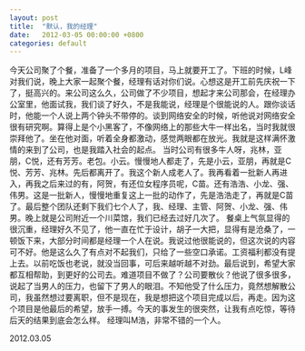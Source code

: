 ```yaml
---
layout: post
title:  "默认，我的经理"
date:   2012-03-05 00:00:00 +0800
categories: default
---
```


 今天公司聚了个餐，准备了一个多月的项目，马上就要开工了。下班的时候，L峰对我们说，晚上大家一起聚个餐，经理有话对你们说。心想这是开工前先庆祝一下了，挺高兴的。来公司这么久，公司做了不少项目，想起才来公司那会，在经理办公室里，他面试我，我们谈了好久，不是我能说，经理是个很能说的人。跟你谈话时，他能一个人说上两个钟头不带停的。谈到网络安全的时候，听他说对网络安全很有研究啊。算得上是个小黑客了，不像网络上的那些大牛一样出名，当时我就很崇拜他了。坐在他对面，听着全身都激动，感觉两眼都在放光。我就是这样满怀激情的来到了公司，也是我踏入社会的起点。
   当时公司有很多牛人呀，兆林，亚朋，C悦，还有芳芳。老包。小云。慢慢地人都走了，先是小云，亚朋，再就是C悦、芳芳、兆林。先后都离开了。我这个新人成老人了。我再看着一批新人再进入，再我之后来过的有，阿贺，有还位女程序员呢，C苗。还有浩浩、小龙、强、伟男。这是一批新人，慢慢地重复这上一批的动作了，先是浩浩走了，再就是C苗了。最后整个团队还剩下我们七个人了，我、经理、主管、阿贺、小龙、强、伟男。晚上就是公司附近一个川菜馆，我们已经去过好几次了。
 餐桌上气氛显得的很沉重，经理好久不见了，他一直在忙于设计，胡子一大把，显得有是沧桑了，一顿饭下来，大部分时间都是经理一个人在说。我说过他很能说的，但这次说的内容可不好。他是这么久了有点对不起我们，只给了一些空口承诺。工资福利都没有提上去。以前吃饭也老说，就没当回事，可后来越听越不对劲。最后说到，希望大家都互相帮助，到更好的公司去。难道项目不做了？公司要散伙？他说了很多很多，说起了当男人的压力，也留下了男人的眼泪。不知他受了什么压力，竟然想解散公司，我虽然想过要离职，但不是现在，我是想把这个项目完成以后，再走。因为这个项目是他最后的希望，放手一搏。今天的事发生的很突然，让我有点吃惊，等待后天的结果到底会怎么样。
      经理叫M浩，非常不错的一个人。



2012.03.05